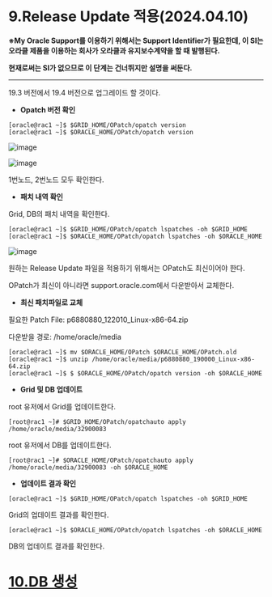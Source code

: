 # 9.Release Update 적용(2024.04.10)

**※My Oracle Support를 이용하기 위해서는 Support Identifier가 필요한데, 이 SI는 오라클 제품을 이용하는 회사가 오라클과 유지보수계약을 할 때 발행된다.**

**현재로써는 SI가 없으므로 이 단계는 건너뛰지만 설명을 써둔다.**

---

19.3 버전에서 19.4 버전으로 업그레이드 할 것이다.

- **Opatch 버전 확인**

```
[oracle@rac1 ~]$ $GRID_HOME/OPatch/opatch version
[oracle@rac1 ~]$ $ORACLE_HOME/OPatch/opatch version
```
![image](https://github.com/oraclejyp/19c_rac_inst/assets/133745372/1963754e-fc98-4cfc-9690-bf0ac69658fc)

![image](https://github.com/oraclejyp/19c_rac_inst/assets/133745372/cb3534c5-c9b3-4850-ab94-34b784e56a93)

1번노드, 2번노드 모두 확인한다.

- **패치 내역 확인**

Grid, DB의 패치 내역을 확인한다.

```
[oracle@rac1 ~]$ $GRID_HOME/OPatch/opatch lspatches -oh $GRID_HOME
[oracle@rac1 ~]$ $ORACLE_HOME/OPatch/opatch lspatches -oh $ORACLE_HOME
```

![image](https://github.com/oraclejyp/19c_rac_inst/assets/133745372/c822ac88-7808-4369-b200-424fd6a0210d)


원하는 Release Update 파일을 적용하기 위해서는 OPatch도 최신이어야 한다.

OPatch가 최신이 아니라면 support.oracle.com에서 다운받아서 교체한다.

- **최신 패치파일로 교체**

필요한 Patch File: p6880880_122010_Linux-x86-64.zip

다운받을 경로: /home/oracle/media

```
[oracle@rac1 ~]$ mv $ORACLE_HOME/OPatch $ORACLE_HOME/OPatch.old
[oracle@rac1 ~]$ unzip /home/oracle/media/p6880880_190000_Linux-x86-64.zip
[oracle@rac1 ~]$ $ $ORACLE_HOME/OPatch/opatch version -oh $ORACLE_HOME
```

- **Grid 및 DB 업데이트**

root 유저에서 Grid를 업데이트한다.

```
[root@rac1 ~]# $GRID_HOME/OPatch/opatchauto apply /home/oracle/media/32900083
```


root 유저에서 DB를 업데이트한다.

```
[root@rac1 ~]# $ORACLE_HOME/OPatch/opatchauto apply /home/oracle/media/32900083 -oh $ORACLE_HOME
```

- **업데이트 결과 확인**


```
[oracle@rac1 ~]$ $GRID_HOME/OPatch/opatch lspatches -oh $GRID_HOME
```
Grid의 업데이트 결과를 확인한다.


```
[oracle@rac1 ~]$ $ORACLE_HOME/OPatch/opatch lspatches -oh $ORACLE_HOME
```
DB의 업데이트 결과를 확인한다.

# [10.DB 생성](https://github.com/oraclejyp/19c_rac_inst/blob/4bfcc1caad3c8a77d3c9905a54a2e5049c8800f1/10.DB%20%EC%83%9D%EC%84%B1.md)
